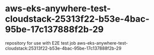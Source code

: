 # aws-eks-anywhere-test-cloudstack-25313f22-b53e-4bac-95be-17c137888f2b-29
repository for use with E2E test job aws-eks-anywhere-test-cloudstack:25313f22-b53e-4bac-95be-17c137888f2b-29
